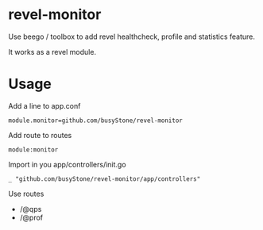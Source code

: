 revel-monitor
=============

Use  beego / toolbox to add revel healthcheck, profile and statistics feature.

It works as a revel module.

Usage
=====

Add a line to app.conf

    module.monitor=github.com/busyStone/revel-monitor
    
Add route to routes

    module:monitor
    
Import in you app/controllers/init.go

    _ "github.com/busyStone/revel-monitor/app/controllers"
    
Use routes

* /@qps
* /@prof

    
